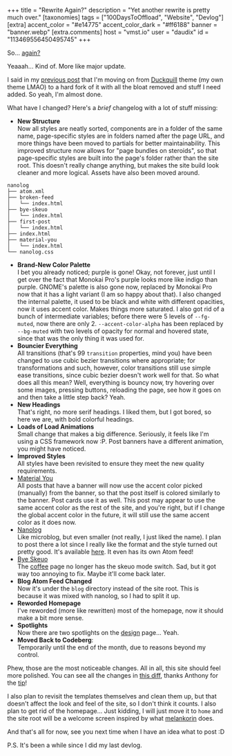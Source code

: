 +++
title = "Rewrite Again?"
description = "Yet another rewrite is pretty much over."
[taxonomies]
tags = ["100DaysToOffload", "Website", "Devlog"]
[extra]
accent_color = "#e14775"
accent_color_dark = "#ff6188"
banner = "banner.webp"
[extra.comments]
host = "vmst.io"
user = "daudix"
id = "113469556450495745"
+++

So... [again?](@/blog/2023-12-14-website-rewrite-in-zola/index.md)

Yeaaah... Kind of. More like major update.

I said in my [previous post](@/blog/2024-11-02-decoupling-from-duckquill/index.md) that I'm moving on from [Duckquill](https://duckquill.daudix.one) theme (my own theme LMAO) to a hard fork of it with all the bloat removed and stuff I need added. So yeah, I'm almost done.

What have I changed? Here's a *brief* changelog with a lot of stuff missing:

- **New Structure**  
Now all styles are neatly sorted, components are in a folder of the same name, page-specific styles are in folders named after the page URL, and more things have been moved to partials for better maintainability. This improved structure now allows for "page bundles on steroids", so that page-specific styles are built into the page's folder rather than the site root. This doesn't really change anything, but makes the site build look cleaner and more logical. Assets have also been moved around.

```
nanolog
├── atom.xml
├── broken-feed
│   └── index.html
├── bye-skeuo
│   └── index.html
├── first-post
│   └── index.html
├── index.html
├── material-you
│   └── index.html
└── nanolog.css
```

- **Brand-New Color Palette**  
I bet you already noticed; purple is gone! Okay, not forever, just until I get over the fact that Monokai Pro's purple looks more like indigo than purple. GNOME's palette is also gone now, replaced by Monokai Pro now that it has a light variant (I am so happy about that). I also changed the internal palette, it used to be black and white with different opacities, now it uses accent color. Makes things more saturated. I also got rid of a bunch of intermediate variables; before there were 5 levels of `--fg-muted`, now there are only 2. `--accent-color-alpha` has been replaced by `--bg-muted` with two levels of opacity for normal and hovered state, since that was the only thing it was used for.
- **Bouncier Everything**  
All transitions (that's 99 `transition` properties, mind you) have been changed to use cubic bezier transitions where appropriate; for transformations and such, however, color transitions still use simple ease transitions, since cubic bezier doesn't work well for that. So what does all this mean? Well, everything is bouncy now, try hovering over some images, pressing buttons, reloading the page, see how it goes on and then take a little step back? Yeah.
- **New Headings**  
That's right, no more serif headings. I liked them, but I got bored, so here we are, with bold colorful headings.
- **Loads of Load Animations**  
Small change that makes a big difference. Seriously, it feels like I'm using a CSS framework now :P. Post banners have a different animation, you might have noticed.
- **Improved Styles**  
All styles have been revisited to ensure they meet the new quality requirements.
- [Material You](@/nanolog/2024-11-11T01:15:00Z-material-you/index.md)  
All posts that have a banner will now use the accent color picked (manually) from the banner, so that the post itself is colored similarly to the banner. Post cards use it as well. This post may appear to use the same accent color as the rest of the site, and you're right, but if I change the global accent color in the future, it will still use the same accent color as it does now.
- [Nanolog](@/nanolog/2024-11-08T01:43:35Z-first-post/index.md)  
Like microblog, but even smaller (not really, I just liked the name). I plan to post there a lot since I really like the format and the style turned out pretty good. It's available [here](@/nanolog/_index.md). It even has its own Atom feed!
- [Bye Skeuo](@/nanolog/2024-11-10T00:42:00Z-bye-skeuo/index.md)  
The [coffee](@/coffee/index.md) page no longer has the skeuo mode switch. Sad, but it got way too annoying to fix. Maybe it'll come back later.
- **Blog Atom Feed Changed**  
Now it's under the `blog` directory instead of the site root. This is because it was mixed with nanolog, so I had to split it up.
- **Reworded Homepage**  
I've reworded (more like rewritten) most of the homepage, now it should make a bit more sense.
- **Spotlights**  
Now there are two spotlights on the [design](@/design/index.md) page... Yeah.
- **Moved Back to Codeberg**:  
Temporarily until the end of the month, due to reasons beyond my control.

Phew, those are the most noticeable changes. All in all, this site should feel more polished. You can see all the changes in [this diff](https://codeberg.org/daudix/website/compare/c2321d66848c54b767f81e6fbe1321d877f73b27..main), thanks Anthony for the [tip](https://social.exozy.me/@a/113443957407294174)!

I also plan to revisit the templates themselves and clean them up, but that doesn't affect the look and feel of the site, so I don't think it counts. I also plan to get rid of the homepage... Just kidding, I will just move it to `home` and the site root will be a welcome screen inspired by what [melankorin](https://melankorin.net) does.

And that's all for now, see you next time when I have an idea what to post :D

P.S. It's been a while since I did my last devlog.
